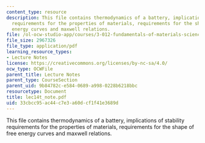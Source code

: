 ```yaml
---
content_type: resource
description: This file contains thermodynamics of a battery, implications of stability
  requirements for the properties of materials, requirements for the shape of free
  energy curves and maxwell relations.
file: /ol-ocw-studio-app/courses/3-012-fundamentals-of-materials-science-fall-2005/33cbcc95ac44c7e3a60dcf1f41e3689d_lec14t_note.pdf
file_size: 2967326
file_type: application/pdf
learning_resource_types:
- Lecture Notes
license: https://creativecommons.org/licenses/by-nc-sa/4.0/
ocw_type: OCWFile
parent_title: Lecture Notes
parent_type: CourseSection
parent_uid: 9b84782c-e584-0689-a998-0228b6218bbc
resourcetype: Document
title: lec14t_note.pdf
uid: 33cbcc95-ac44-c7e3-a60d-cf1f41e3689d
---
```

This file contains thermodynamics of a battery, implications of stability requirements for the properties of materials, requirements for the shape of free energy curves and maxwell relations.